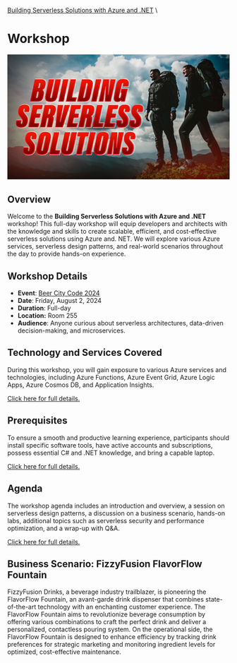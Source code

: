 [Building Serverless Solutions with Azure and .NET](..\..\README.md) \ 

# Workshop

![Building Serverless Solutions with Azure and .NET](../../thumbnail.jpg)

## Overview

Welcome to the **Building Serverless Solutions with Azure and .NET** workshop! This full-day workshop will equip developers and architects with the knowledge and skills to create scalable, efficient, and cost-effective serverless solutions using Azure and. NET. We will explore various Azure services, serverless design patterns, and real-world scenarios throughout the day to provide hands-on experience.

## Workshop Details

- **Event**: [Beer City Code 2024](https://www.beercitycode.com/)
- **Date**: Friday, August 2, 2024
- **Duration**: Full-day
- **Location:** Room 255
- **Audience**: Anyone curious about serverless architectures, data-driven decision-making, and microservices.

## Technology and Services Covered

During this workshop, you will gain exposure to various Azure services and technologies, including Azure Functions, Azure Event Grid, Azure Logic Apps, Azure Cosmos DB, and Application Insights.

[Click here for full details.](technologies-and-services-covered.md) 

## Prerequisites

To ensure a smooth and productive learning experience, participants should install specific software tools, have active accounts and subscriptions, possess essential C# and .NET knowledge, and bring a capable laptop.

[Click here for full details.](prerequisites.md) 

## Agenda

The workshop agenda includes an introduction and overview, a session on serverless design patterns, a discussion on a business scenario, hands-on labs, additional topics such as serverless security and performance optimization, and a wrap-up with Q&A.

[Click here for full details.](agenda.md) 

## Business Scenario: FizzyFusion FlavorFlow Fountain

FizzyFusion Drinks, a beverage industry trailblazer, is pioneering the FlavorFlow Fountain, an avant-garde drink dispenser that combines state-of-the-art technology with an enchanting customer experience. The FlavorFlow Fountain aims to revolutionize beverage consumption by offering various combinations to craft the perfect drink and deliver a personalized, contactless pouring system. On the operational side, the FlavorFlow Fountain is designed to enhance efficiency by tracking drink preferences for strategic marketing and monitoring ingredient levels for optimized, cost-effective maintenance.
